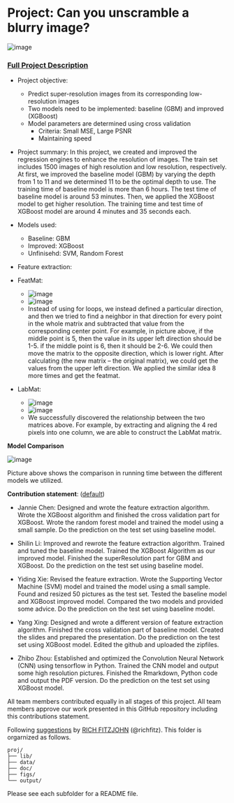 # Project: Can you unscramble a blurry image? 
![image](figs/Comparison4Pic.png)

### [Full Project Description](doc/project3_desc.md)

+ Project objective:
	+ Predict super-resolution images from its corresponding low-resolution images
	+ Two models need to be implemented: baseline (GBM) and improved (XGBoost)
	+ Model parameters are determined using cross validation
		+ Criteria: Small MSE, Large PSNR
		+ Maintaining speed

+ Project summary: In this project, we created and improved the regression engines to enhance the resolution of images. The train set includes 1500 images of high resolution and low resolution, respectively. At first, we improved the baseline model (GBM) by varying the depth from 1 to 11 and we determined 11 to be the optimal depth to use. The training time of baseline model is more than 6 hours. The test time of baseline model is around 53 minutes. Then, we applied the XGBoost model to get higher resolution. The training time and test time of XGBoost model are around 4 minutes and 35 seconds each. 

+ Models used:
	+ Baseline: GBM
	+ Improved: XGBoost
	+ Unfinisehd: SVM, Random Forest

+ Feature extraction:

+ FeatMat: 
	+ ![image](figs/featmat_calc.png)
	+ ![image](figs/Feature%20Extraction.png)
	+ Instead of using for loops, we instead defined a particular direction, and then we tried to find a neighbor in that direction for every point in the whole matrix and subtracted that value from the corresponding center point. For example, in picture above, if the middle point is 5, then the value in its upper left direction should be 1-5. if the middle point is 6, then it should be 2-6.  We could then move the matrix to the opposite direction, which is lower right. After calculating (the new matrix – the original matrix), we could get the values from the upper left direction. We applied the similar idea 8 more times and get the featmat.

+ LabMat: 
	+ ![image](figs/labmat_calc.png)
	+ ![image](figs/Feature%20Extraction2.png)
	+ We successfully discovered the relationship between the two matrices above. For example, by extracting and aligning the 4 red pixels into one column, we are able to construct the LabMat matrix.


**Model Comparison**

![image](figs/newtime.png)

Picture above shows the comparison in running time between the different models we utilized. 
	
	
**Contribution statement**: ([default](doc/a_note_on_contributions.md)) 

+ Jannie Chen: Designed and wrote the feature extraction algorithm. Wrote the XGBoost algorithm and finished the cross validation part for XGBoost. Wrote the random forest model and trained the model using a small sample. Do the prediction on the test set using baseline model. 

+ Shilin Li: Improved and  rewrote the feature extraction algorithm.  Trained and tuned the baseline model. Trained the XGBoost Algorithm as our improved model. Finished the superResolution part for GBM and XGBoost. Do the prediction on the test set using baseline model. 

+ Yiding Xie: Revised the feature extraction. Wrote the Supporting Vector Machine (SVM) model and trained the model using a small sample. Found and resized 50 pictures as the test set. Tested the baseline model and XGBoost improved model. Compared the two models and provided some advice. Do the prediction on the test set using baseline model.  

+ Yang Xing: Designed and wrote a different version of feature extraction algorithm. Finished the cross validation part of baseline model. Created the slides and prepared the presentation. Do the prediction on the test set using XGBoost model. Edited the github and uploaded the zipfiles.

+ Zhibo Zhou: Established and optimized the Convolution Neural Network (CNN) using tensorflow in Python. Trained the CNN model and output some high resolution pictures. Finished the Rmarkdown, Python code and output the PDF version. Do the prediction on the test set using XGBoost model. 

All team members contributed equally in all stages of this project. All team members approve our work presented in this GitHub repository including this contributions statement. 

Following [suggestions](http://nicercode.github.io/blog/2013-04-05-projects/) by [RICH FITZJOHN](http://nicercode.github.io/about/#Team) (@richfitz). This folder is orgarnized as follows.

```
proj/
├── lib/
├── data/
├── doc/
├── figs/
└── output/
```

Please see each subfolder for a README file.
